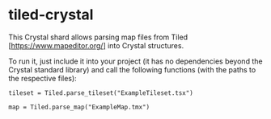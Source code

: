 # tiled-crystal

This Crystal shard allows parsing map files from Tiled [https://www.mapeditor.org/] into Crystal structures.

To run it, just include it into your project (it has no dependencies beyond the Crystal standard library)
and call the following functions (with the paths to the respective files):

```crystal
tileset = Tiled.parse_tileset("ExampleTileset.tsx")

map = Tiled.parse_map("ExampleMap.tmx")
```